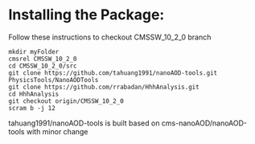 # Installing the Package:

Follow these instructions to checkout CMSSW_10_2_0 branch   
```
mkdir myFolder   
cmsrel CMSSW_10_2_0   
cd CMSSW_10_2_0/src   
git clone https://github.com/tahuang1991/nanoAOD-tools.git PhysicsTools/NanoAODTools   
git clone https://github.com/rrabadan/HhhAnalysis.git   
cd HhhAnalysis
git checkout origin/CMSSW_10_2_0
scram b -j 12   
```
tahuang1991/nanoAOD-tools is built based on cms-nanoAOD/nanoAOD-tools with minor change
